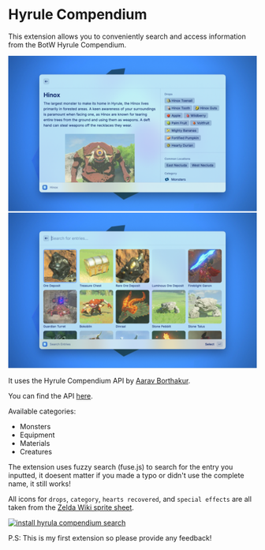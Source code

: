 # Hyrule Compendium

This extension allows you to conveniently search and access information from the BotW Hyrule Compendium.

![Hinox compendium entry](metadata/hyrule-compendium-search-5.png)
![Grid compendium view](metadata/hyrule-compendium-search-8.png)

It uses the Hyrule Compendium API by [Aarav Borthakur](https://github.com/gadhagod).

You can find the API [here](https://gadhagod.github.io/Hyrule-Compendium-API/#/).

Available categories:
- Monsters
- Equipment
- Materials
- Creatures

The extension uses fuzzy search (fuse.js) to search for the entry you inputted, it doesent matter if you made a typo or didn't use the complete name, it still works!

All icons for `drops`, `category`, `hearts recovered`, and `special effects` are all taken from the [Zelda Wiki sprite sheet](https://zeldawiki.wiki/wiki/Category:Breath_of_the_Wild_Sprites).

<a title="Install hyrule-compendium-search Raycast Extension" href="https://www.raycast.com/MackoMaxo/hyrule-compendium-search" style="height: 64px;"><img src="https://www.raycast.com/MackoMaxo/hyrule-compendium-search/install_button@2x.png?v=1.1" height="64px" alt="install hyrula compendium search" style="height: 64px;"></a>

P.S: This is my first extension so please provide any feedback!